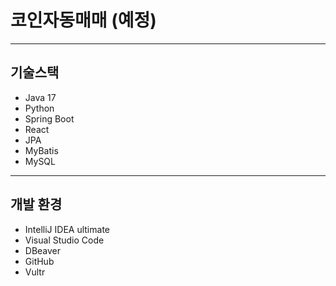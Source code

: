 # 코인자동매매 (예정)

---

## 기술스택
  + Java 17
  + Python
  + Spring Boot
  + React
  + JPA
  + MyBatis
  + MySQL

---

## 개발 환경
  + IntelliJ IDEA ultimate
  + Visual Studio Code
  + DBeaver
  + GitHub
  + Vultr
